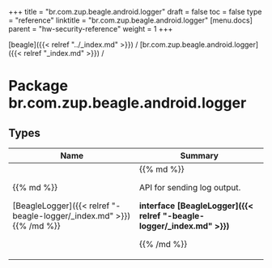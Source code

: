+++
title = "br.com.zup.beagle.android.logger"
draft = false
toc = false
type = "reference"
linktitle = "br.com.zup.beagle.android.logger"
[menu.docs]
  parent = "hw-security-reference"
  weight = 1
+++

[beagle]({{< relref "../_index.md" >}}) / [br.com.zup.beagle.android.logger]({{< relref "_index.md" >}}) / 



# Package br.com.zup.beagle.android.logger  


## Types  
<table>
  
<thead>
<tr>
<th>
Name  
</th>
<th>
Summary  
</th>
  
</tr>
</thead>
<tbody>
<tr>
<td>
{{% md %}}

[BeagleLogger]({{< relref "-beagle-logger/_index.md" >}})
{{% /md %}}
</td>
<td>
{{% md %}}



API for sending log output.

  
  
<b>interface [BeagleLogger]({{< relref "-beagle-logger/_index.md" >}})</b>  



{{% /md %}}
</td>
</tr>

</tbody>
</table>


